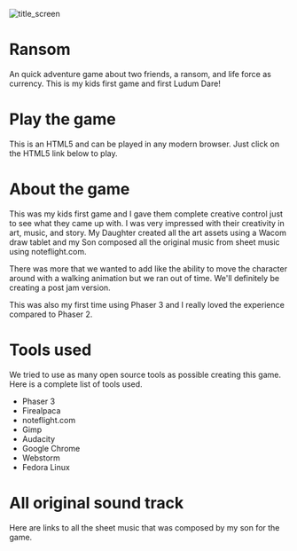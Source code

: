 ![title_screen](https://user-images.githubusercontent.com/3926730/56980536-9bf83e00-6b4a-11e9-9cfc-8cebb7a0628a.png)

# Ransom
An quick adventure game about two friends, a ransom, and life force as currency.  This is my kids first game and first Ludum Dare!

# Play the game
This is an HTML5 and can be played in any modern browser. Just click on the HTML5 link below to play.

# About the game
This was my kids first game and I gave them complete creative control just to see what they came up with.
I was very impressed with their creativity in art, music, and story.  My Daughter created all the art assets using
a Wacom draw tablet and my Son composed all the original music from sheet music using noteflight.com.

There was more that we wanted to add like the ability to move the character around with a walking animation
but we ran out of time.  We'll definitely be creating a post jam version.

This was also my first time using Phaser 3 and I really loved the experience compared to Phaser 2.

# Tools used
We tried to use as many open source tools as possible creating this game.  Here is a complete list of tools used.

- Phaser 3
- Firealpaca
- noteflight.com
- Gimp
- Audacity
- Google Chrome
- Webstorm
- Fedora Linux

# All original sound track
Here are links to all the sheet music that was composed by my son for the game.
